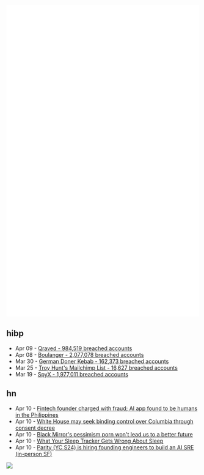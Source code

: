 ![Metrics](https://raw.githubusercontent.com/phixion/phixion/master/metrics.svg)

## hibp

<!--
for https://github.com/phixion/phixion/blob/main/.github/workflows/feeds.yml
-->
<!--START_SECTION:haveibeenpwnd-->
- Apr 09 - [Qraved - 984,519 breached accounts](https://haveibeenpwned.com/PwnedWebsites#Qraved)
- Apr 08 - [Boulanger - 2,077,078 breached accounts](https://haveibeenpwned.com/PwnedWebsites#Boulanger)
- Mar 30 - [German Doner Kebab - 162,373 breached accounts](https://haveibeenpwned.com/PwnedWebsites#GermanDonerKebab)
- Mar 25 - [Troy Hunt's Mailchimp List - 16,627 breached accounts](https://haveibeenpwned.com/PwnedWebsites#TroyHuntMailchimpList)
- Mar 19 - [SpyX - 1,977,011 breached accounts](https://haveibeenpwned.com/PwnedWebsites#SpyX)
<!--END_SECTION:haveibeenpwnd-->

## hn

<!--
for https://github.com/phixion/phixion/blob/main/.github/workflows/feeds.yml
-->
<!--START_SECTION:hn-->
- Apr 10 - [Fintech founder charged with fraud; AI app found to be humans in the Philippines](https://techcrunch.com/2025/04/10/fintech-founder-charged-with-fraud-after-ai-shopping-app-found-to-be-powered-by-humans-in-the-philippines/)
- Apr 10 - [White House may seek binding control over Columbia through consent decree](https://www.theguardian.com/us-news/2025/apr/10/trump-columbia-consent-decree)
- Apr 10 - [Black Mirror's pessimism porn won't lead us to a better future](https://www.theguardian.com/technology/2025/apr/10/black-mirror-tv-show-pessimism)
- Apr 10 - [What Your Sleep Tracker Gets Wrong About Sleep](https://www.affectablesleep.com/blog/what-your-sleep-tracker-gets-wrong-about-sleep)
- Apr 10 - [Parity (YC S24) is hiring founding engineers to build an AI SRE (in-person SF)](https://www.ycombinator.com/companies/parity/jobs)
<!--END_SECTION:hn-->

<!--
for https://yhype.me
-->
![](https://hit.yhype.me/github/profile?user_id=13013670)
